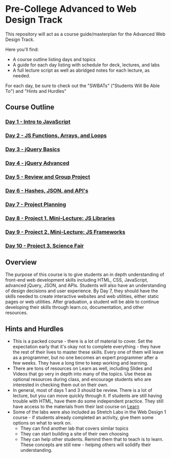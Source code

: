 # Pre-College Advanced to Web Design Track

This repository will act as a course guide/masterplan for the Advanced Web Design Track. 

Here you'll find:

+ A course outline listing days and topics
+ A guide for each day listing with schedule for deck, lectures, and labs
+ A full lecture script as well as abridged notes for each lecture, as needed. 

For each day, be sure to check out the "SWBATs" ("Students Will Be Able To") and "Hints and Hurdles"

## Course Outline

### [Day 1 - Intro to JavaScript](day-01/)

### [Day 2 - JS Functions, Arrays, and Loops](day-02/)

### [Day 3 - jQuery Basics](day-03/)

### [Day 4 - jQuery Advanced](day-04/)

### [Day 5 - Review and Group Project](day-05/)

### [Day 6 - Hashes, JSON, and API's](day-06/)

### [Day 7 - Project Planning](day-07/)

### [Day 8 - Project 1, Mini-Lecture: JS Libraries](day-08/)

### [Day 9 - Project 2, Mini-Lecture: JS Frameworks](day-09/)

### [Day 10 - Project 3, Science Fair](day-10/)

## Overview

The purpose of this course is to give students an in depth understanding of front-end web development skills including HTML, CSS, JavaScript, advanced jQuery, JSON, and APIs. Students will also have an understanding of design decisions and user experience. By Day 7, they should have the skills needed to create interactive websites and web utilities, either static pages or web utilities. After graduation, a student will be able to continue developing their skills through learn.co, documentation, and other resources. 

## Hints and Hurdles

+ This is a packed course - there is a lot of material to cover. Set the expectation early that it's okay not to complete everything - they have the rest of their lives to master these skills. Every one of them will leave as a programmer, but no one becomes an expert programmer after a few weeks. They have a long time to keep working and learning. 
+ There are tons of resources on Learn as well, including Slides and Videos that go very in depth into many of the topics. Use these as optional resources during class, and encourage students who are interested in checking them out on their own. 
+ In general, most of days 1 and 3 should be review. There is a lot of lecture, but you can move quickly through it. If students are still having trouble with HTML, have them do some independent practice. They still have access to the materials from their last course on [Learn](http://learn.co)
+ Some of the labs were also included as Stretch Labs in the Web Design 1 course - if students already completed an activity, give them some options on what to work on.
	+ They can find another lab that covers similar topics
	+ They can start building a site of their own choosing
	+ They can help other students. Remind them that to teach is to learn. These concepts are still new - helping others will solidify their understanding. 


